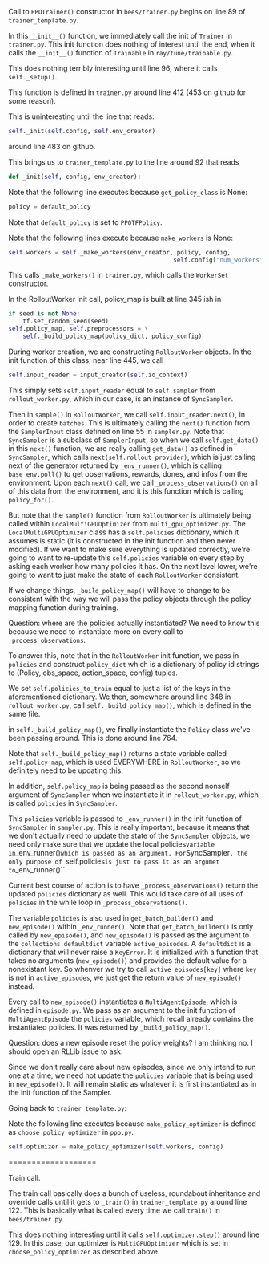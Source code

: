 Call to ``PPOTrainer()`` constructor in ``bees/trainer.py`` begins on line 89 of ``trainer_template.py``.

In this ``__init__()`` function, we immediately call the init of ``Trainer`` in ``trainer.py``. This init function does nothing of interest until the end, when it calls the ``__init__()`` function of ``Trainable`` in ``ray/tune/trainable.py``.

This does nothing terribly interesting until line 96, where it calls ``self._setup()``.

This function is defined in ``trainer.py`` around line 412 (453 on github for some reason).

This is uninteresting until the line that reads:
    
```python
self._init(self.config, self.env_creator)
```

around line 483 on github.

This brings us to ``trainer_template.py`` to the line around 92 that reads
    
```python
def _init(self, config, env_creator):
```

Note that the following line executes because ``get_policy_class`` is None:

```python
policy = default_policy
```

Note that ``default_policy`` is set to ``PPOTFPolicy``.

Note that the following lines execute because ``make_workers`` is None:

```python
self.workers = self._make_workers(env_creator, policy, config,
                                              self.config["num_workers"])
```

This calls ``_make_workers()`` in ``trainer.py``, which calls the ``WorkerSet`` constructor.

In the RolloutWorker init call, policy_map is built at line 345 ish in

```python
if seed is not None:
    tf.set_random_seed(seed)
self.policy_map, self.preprocessors = \
    self._build_policy_map(policy_dict, policy_config)
```

During worker creation, we are constructing ``RolloutWorker`` objects. In the init function of this class, near line 445, we call

```python
self.input_reader = input_creator(self.io_context)
```

This simply sets ``self.input_reader`` equal to ``self.sampler`` from ``rollout_worker.py``, which in our case, is an instance of ``SyncSampler``. 

Then in ``sample()`` in ``RolloutWorker``, we call ``self.input_reader.next()``, in order to create ``batches``. This is ultimately calling the ``next()`` function from the ``SamplerInput`` class defined on line 55 in ``sampler.py``. Note that ``SyncSampler`` is a subclass of ``SamplerInput``, so when we call ``self.get_data()`` in this ``next()`` function, we are really calling ``get_data()`` as defined in ``SyncSampler``, which calls ``next(self.rollout_provider)``, which is just calling next of the generator returned by ``_env_runner()``, which is calling ``base_env.poll()`` to get observations, rewards, dones, and infos from the environment. Upon each ``next()`` call, we call ``_process_observations()`` on all of this data from the environment, and it is this function which is calling ``policy_for()``.

But note that the ``sample()`` function from ``RolloutWorker`` is ultimately being called within ``LocalMultiGPUOptimizer`` from ``multi_gpu_optimizer.py``. The ``LocalMultiGPUOptimizer`` class has a ``self.policies`` dictionary, which it assumes is static (it is constructed in the init function and then never modified). If we want to make sure everything is updated correctly, we're going to want to re-update this ``self.policies`` variable on every step by asking each worker how many policies it has. On the next level lower, we're going to want to just make the state of each ``RolloutWorker`` consistent.

If we change things, ``_build_policy_map()`` will have to change to be consistent with the way we will pass the policy objects through the policy mapping function during training.

Question: where are the policies actually instantiated? We need to know this because we need to instantiate more on every call to ``_process_observations``.

To answer this, note that in the ``RolloutWorker`` init function, we pass in ``policies`` and construct ``policy_dict`` which is a dictionary of policy id strings to (Policy, obs_space, action_space, config) tuples.

We set ``self.policies_to_train`` equal to just a list of the keys in the aforementioned dictionary. We then, somewhere around line 348 in ``rollout_worker.py``, call ``self._build_policy_map()``, which is defined in the same file. 

in  ``self._build_policy_map()``, we finally instantiate the ``Policy`` class we've been passing around. This is done around line 764.

Note that ``self._build_policy_map()`` returns a state variable called ``self.policy_map``, which is used EVERYWHERE in ``RolloutWorker``, so we definitely need to be updating this. 

In addition, ``self.policy_map`` is being passed as the second nonself argument of ``SyncSampler`` when we instantiate it in ``rollout_worker.py``, which is called ``policies`` in ``SyncSampler``.

This ``policies`` variable is passed to ``_env_runner()`` in the init function of ``SyncSampler`` in ``sampler.py``. This is really important, because it means that we don't actually need to update the state of the ``SyncSampler`` objects, we need only make sure that we update the local policies`` variable in ``_env_runner()`` which is passed as an argument. For ``SyncSampler``, the only purpose of ``self.policies`` is just to pass it as an argumet to ``_env_runner()``. 

Current best course of action is to have ``_process_observations()`` return the updated ``policies`` dictionary as well. This would take care of all uses of ``policies`` in the while loop in ``_process_observations()``.

The variable ``policies`` is also used in ``get_batch_builder()`` and ``new_episode()`` within ``_env_runner()``. Note that ``get_batch_builder()`` is only called by ``new_episode()``, and ``new_episode()`` is passed as the argument to the ``collections.defaultdict`` variable ``active_episodes``. A ``defaultdict`` is a dictionary that will never raise a `KeyError`. It is initialized with a function that takes no arguments (``new_episode()``) and provides the default value for a nonexistant key. So whenver we try to call ``active_episodes[key]`` where ``key`` is not in ``active_episodes``, we just get the return value of ``new_episode()`` instead. 

Every call to ``new_episode()`` instantiates a ``MultiAgentEpisode``, which is defined in ``episode.py``. We pass as an argument to the init function of ``MultiAgentEpisode`` the ``policies`` variable, which recall already contains the instantiated policies. It was returned by ``_build_policy_map()``.

Question: does a new episode reset the policy weights? I am thinking no. I should open an RLLib issue to ask.

Since we don't really care about new episodes, since we only intend to run one at a time, we need not update the ``policies`` variable that is being used in ``new_episode()``. It will remain static as whatever it is first instantiated as in the init function of the Sampler. 

Going back to ``trainer_template.py``:

Note the following line executes because ``make_policy_optimizer`` is defined as ``choose_policy_optimizer`` in ``ppo.py``. 

```python
self.optimizer = make_policy_optimizer(self.workers, config)
```


===================

Train call.

The train call basically does a bunch of useless, roundabout inheritance and override calls until it gets to ``_train()`` in ``trainer_template.py`` around line 122. This is basically what is called every time we call ``train()`` in ``bees/trainer.py``.

This does nothing interesting until it calls ``self.optimizer.step()`` around line 129. In this case, our optimizer is ``MultiGPUOptimizer`` which is set in ``choose_policy_optimizer`` as described above.  
